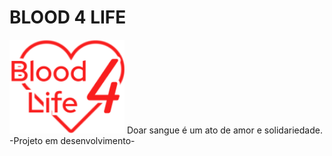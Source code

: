   <h4 align="center">
    <h1>BLOOD 4 LIFE</h1>
    <img src="/readme-assets/logo.png" height="150px" />
    Doar sangue é um ato de amor e solidariedade.<br/>
    -Projeto em desenvolvimento-
  </h4>
